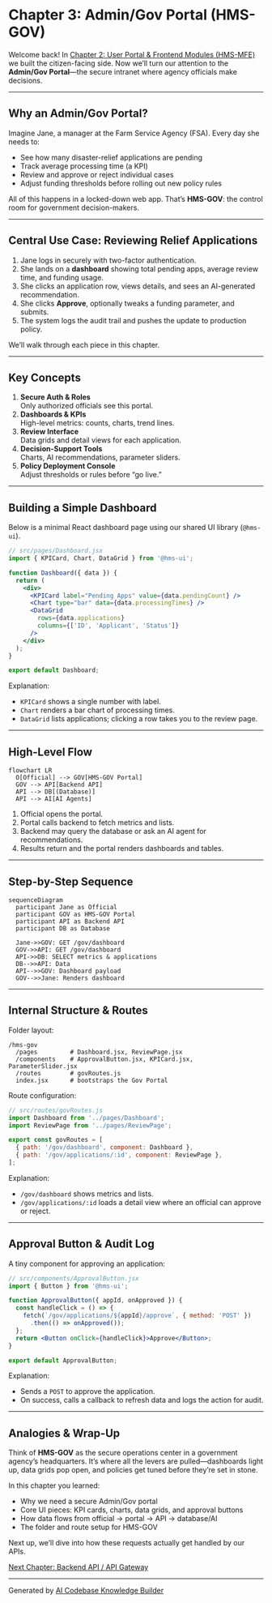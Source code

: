 # Chapter 3: Admin/Gov Portal (HMS-GOV)

Welcome back! In [Chapter 2: User Portal & Frontend Modules (HMS-MFE)](02_user_portal___frontend_modules__hms_mfe__.md) we built the citizen-facing side. Now we’ll turn our attention to the **Admin/Gov Portal**—the secure intranet where agency officials make decisions.

---

## Why an Admin/Gov Portal?

Imagine Jane, a manager at the Farm Service Agency (FSA). Every day she needs to:

- See how many disaster-relief applications are pending  
- Track average processing time (a KPI)  
- Review and approve or reject individual cases  
- Adjust funding thresholds before rolling out new policy rules  

All of this happens in a locked-down web app. That’s **HMS-GOV**: the control room for government decision-makers.

---

## Central Use Case: Reviewing Relief Applications

1. Jane logs in securely with two-factor authentication.  
2. She lands on a **dashboard** showing total pending apps, average review time, and funding usage.  
3. She clicks an application row, views details, and sees an AI-generated recommendation.  
4. She clicks **Approve**, optionally tweaks a funding parameter, and submits.  
5. The system logs the audit trail and pushes the update to production policy.  

We’ll walk through each piece in this chapter.

---

## Key Concepts

1. **Secure Auth & Roles**  
   Only authorized officials see this portal.  
2. **Dashboards & KPIs**  
   High-level metrics: counts, charts, trend lines.  
3. **Review Interface**  
   Data grids and detail views for each application.  
4. **Decision-Support Tools**  
   Charts, AI recommendations, parameter sliders.  
5. **Policy Deployment Console**  
   Adjust thresholds or rules before “go live.”

---

## Building a Simple Dashboard

Below is a minimal React dashboard page using our shared UI library (`@hms-ui`).

```jsx
// src/pages/Dashboard.jsx
import { KPICard, Chart, DataGrid } from '@hms-ui';

function Dashboard({ data }) {
  return (
    <div>
      <KPICard label="Pending Apps" value={data.pendingCount} />
      <Chart type="bar" data={data.processingTimes} />
      <DataGrid
        rows={data.applications}
        columns={['ID', 'Applicant', 'Status']}
      />
    </div>
  );
}

export default Dashboard;
```

Explanation:
- `KPICard` shows a single number with label.  
- `Chart` renders a bar chart of processing times.  
- `DataGrid` lists applications; clicking a row takes you to the review page.

---

## High-Level Flow

```mermaid
flowchart LR
  O[Official] --> GOV[HMS-GOV Portal]
  GOV --> API[Backend API]
  API --> DB[(Database)]
  API --> AI[AI Agents]
```

1. Official opens the portal.  
2. Portal calls backend to fetch metrics and lists.  
3. Backend may query the database or ask an AI agent for recommendations.  
4. Results return and the portal renders dashboards and tables.

---

## Step-by-Step Sequence

```mermaid
sequenceDiagram
  participant Jane as Official
  participant GOV as HMS-GOV Portal
  participant API as Backend API
  participant DB as Database

  Jane->>GOV: GET /gov/dashboard
  GOV->>API: GET /gov/dashboard
  API->>DB: SELECT metrics & applications
  DB-->>API: Data
  API-->>GOV: Dashboard payload
  GOV-->>Jane: Renders dashboard
```

---

## Internal Structure & Routes

Folder layout:

```
/hms-gov
  /pages         # Dashboard.jsx, ReviewPage.jsx
  /components    # ApprovalButton.jsx, KPICard.jsx, ParameterSlider.jsx
  /routes        # govRoutes.js
  index.jsx      # bootstraps the Gov Portal
```

Route configuration:

```js
// src/routes/govRoutes.js
import Dashboard from '../pages/Dashboard';
import ReviewPage from '../pages/ReviewPage';

export const govRoutes = [
  { path: '/gov/dashboard', component: Dashboard },
  { path: '/gov/applications/:id', component: ReviewPage },
];
```

Explanation:
- `/gov/dashboard` shows metrics and lists.  
- `/gov/applications/:id` loads a detail view where an official can approve or reject.

---

## Approval Button & Audit Log

A tiny component for approving an application:

```jsx
// src/components/ApprovalButton.jsx
import { Button } from '@hms-ui';

function ApprovalButton({ appId, onApproved }) {
  const handleClick = () => {
    fetch(`/gov/applications/${appId}/approve`, { method: 'POST' })
      .then(() => onApproved());
  };
  return <Button onClick={handleClick}>Approve</Button>;
}

export default ApprovalButton;
```

Explanation:
- Sends a `POST` to approve the application.  
- On success, calls a callback to refresh data and logs the action for audit.

---

## Analogies & Wrap-Up

Think of **HMS-GOV** as the secure operations center in a government agency’s headquarters. It’s where all the levers are pulled—dashboards light up, data grids pop open, and policies get tuned before they’re set in stone.

In this chapter you learned:
- Why we need a secure Admin/Gov portal  
- Core UI pieces: KPI cards, charts, data grids, and approval buttons  
- How data flows from official → portal → API → database/AI  
- The folder and route setup for HMS-GOV  

Next up, we’ll dive into how these requests actually get handled by our APIs.

[Next Chapter: Backend API / API Gateway](04_backend_api___api_gateway_.md)

---

Generated by [AI Codebase Knowledge Builder](https://github.com/The-Pocket/Tutorial-Codebase-Knowledge)